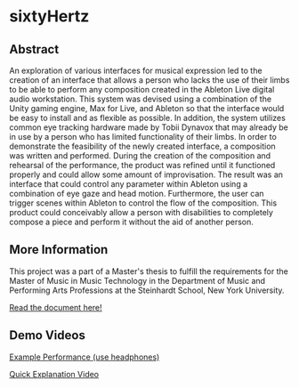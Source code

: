 # sixtyHertz
## Abstract
An exploration of various interfaces for musical expression led to the creation of an interface that allows a person who lacks the use of their limbs to be able to perform any composition created in the Ableton Live digital audio workstation. This system was devised using a combination of the Unity gaming engine, Max for Live, and Ableton so that the interface would be easy to install and as flexible as possible. In addition, the system utilizes common eye tracking hardware made by Tobii Dynavox that may already be in use by a person who has limited functionality of their limbs. In order to demonstrate the feasibility of the newly created interface, a composition was written and performed. During the creation of the composition and rehearsal of the performance, the product was refined until it functioned properly and could allow some amount of improvisation. The result was an interface that could control any parameter within Ableton using a combination of eye gaze and head motion. Furthermore, the user can trigger scenes within Ableton to control the flow of the composition. This product could conceivably allow a person with disabilities to completely compose a piece and perform it without the aid of another person.

## More Information
This project was a part of a Master's thesis to fulfill the requirements for the Master of Music in Music Technology in the Department of Music and Performing Arts Professions at the Steinhardt School, New York University. 

[Read the document here!](https://github.com/boomninjavanish/sixtyHertz/blob/master/matthewDunlapMastersThesis.pdf)

## Demo Videos

[Example Performance (use headphones)](https://vimeo.com/413004326)

[Quick Explanation Video](https://vimeo.com/413027865)
